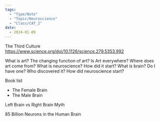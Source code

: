 ```yaml
---
tags:
  - "Type/Note"
  - "Topic/Neuroscience"
  - "Class/CAT_2"
date:
  - 2024-01-09
---
```


The Third Culture https://www.science.org/doi/10.1126/science.279.5353.992

What is art?
The changing function of art?
Is Art everywhere?
Where does art come from?
What is neuroscience?
How did it start?
What is brain?
Do I have one?
Who discovered it?
How did neuroscience start?

Book list
- The Female Brain
- The Male Brain

Left Brain vs Right Brain Myth

85 Billion Neurons in the Human Brain
